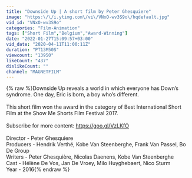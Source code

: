 ```yaml
---
title: "Downside Up | A short film by Peter Ghesquiere"
image: "https:\/\/i.ytimg.com\/vi\/VNxO-wv3S9o\/hqdefault.jpg"
vid_id: "VNxO-wv3S9o"
categories: "Film-Animation"
tags: ["Short Film","Belgium","Award-Winning"]
date: "2022-01-27T15:09:57+03:00"
vid_date: "2020-04-11T11:00:11Z"
duration: "PT13M50S"
viewcount: "13950"
likeCount: "437"
dislikeCount: ""
channel: "MAGNETFILM"
---
```

{% raw %}Downside Up reveals a world in which everyone has Down’s syndrome. One day, Eric is born, a boy who’s different.<br /><br />This short film won the award in the category of Best International Short Film at the Show Me Shorts Film Festival 2017.<br /><br />Subscribe for more content: <a rel="nofollow" target="blank" href="https://goo.gl/VzLKfO">https://goo.gl/VzLKfO</a> <br /><br />Director - Peter Ghesquiere<br />Producers - Hendrik Verthé, Kobe Van Steenberghe, Frank Van Passel, Bo De Group<br />Writers - Peter Ghesquière, Nicolas Daenens, Kobe Van Steenberghe<br />Cast - Hélène De Vos, Jan De Vroey, Milo Huyghebaert, Nico Sturm<br />Year - 2016{% endraw %}
